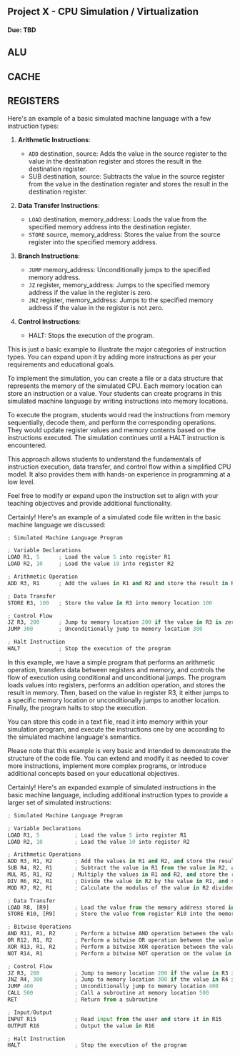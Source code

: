 ## Project X - CPU Simulation / Virtualization
#### Due: TBD


## ALU
## CACHE
## REGISTERS

Here's an example of a basic simulated machine language with a few instruction types:

1. **Arithmetic Instructions**:
   - `ADD` destination, source: Adds the value in the source register to the value in the destination register and stores the result in the destination register.
   - SUB destination, source: Subtracts the value in the source register from the value in the destination register and stores the result in the destination register.

2. **Data Transfer Instructions**:
   - `LOAD` destination, memory_address: Loads the value from the specified memory address into the destination register.
   - `STORE` source, memory_address: Stores the value from the source register into the specified memory address.

3. **Branch Instructions**:
   - `JUMP` memory_address: Unconditionally jumps to the specified memory address.
   - `JZ` register, memory_address: Jumps to the specified memory address if the value in the register is zero.
   - `JNZ` register, memory_address: Jumps to the specified memory address if the value in the register is not zero.

4. **Control Instructions**:
   - HALT: Stops the execution of the program.

This is just a basic example to illustrate the major categories of instruction types. You can expand upon it by adding more instructions as per your requirements and educational goals.

To implement the simulation, you can create a file or a data structure that represents the memory of the simulated CPU. Each memory location can store an instruction or a value. Your students can create programs in this simulated machine language by writing instructions into memory locations.

To execute the program, students would read the instructions from memory sequentially, decode them, and perform the corresponding operations. They would update register values and memory contents based on the instructions executed. The simulation continues until a HALT instruction is encountered.

This approach allows students to understand the fundamentals of instruction execution, data transfer, and control flow within a simplified CPU model. It also provides them with hands-on experience in programming at a low level.

Feel free to modify or expand upon the instruction set to align with your teaching objectives and provide additional functionality.

Certainly! Here's an example of a simulated code file written in the basic machine language we discussed:

```python
; Simulated Machine Language Program

; Variable Declarations
LOAD R1, 5      ; Load the value 5 into register R1
LOAD R2, 10     ; Load the value 10 into register R2

; Arithmetic Operation
ADD R3, R1      ; Add the values in R1 and R2 and store the result in R3

; Data Transfer
STORE R3, 100   ; Store the value in R3 into memory location 100

; Control Flow
JZ R3, 200      ; Jump to memory location 200 if the value in R3 is zero
JUMP 300        ; Unconditionally jump to memory location 300

; Halt Instruction
HALT            ; Stop the execution of the program
```

In this example, we have a simple program that performs an arithmetic operation, transfers data between registers and memory, and controls the flow of execution using conditional and unconditional jumps. The program loads values into registers, performs an addition operation, and stores the result in memory. Then, based on the value in register R3, it either jumps to a specific memory location or unconditionally jumps to another location. Finally, the program halts to stop the execution.

You can store this code in a text file, read it into memory within your simulation program, and execute the instructions one by one according to the simulated machine language's semantics.

Please note that this example is very basic and intended to demonstrate the structure of the code file. You can extend and modify it as needed to cover more instructions, implement more complex programs, or introduce additional concepts based on your educational objectives.

Certainly! Here's an expanded example of simulated instructions in the basic machine language, including additional instruction types to provide a larger set of simulated instructions:

```python
; Simulated Machine Language Program

; Variable Declarations
LOAD R1, 5           ; Load the value 5 into register R1
LOAD R2, 10          ; Load the value 10 into register R2

; Arithmetic Operations
ADD R3, R1, R2       ; Add the values in R1 and R2, and store the result in R3
SUB R4, R2, R1       ; Subtract the value in R1 from the value in R2, and store the result in R4
MUL R5, R1, R2      ; Multiply the values in R1 and R2, and store the result in R5
DIV R6, R2, R1       ; Divide the value in R2 by the value in R1, and store the result in R6
MOD R7, R2, R1       ; Calculate the modulus of the value in R2 divided by the value in R1, and store the result in R7

; Data Transfer
LOAD R8, [R9]        ; Load the value from the memory address stored in R9 into register R8
STORE R10, [R9]      ; Store the value from register R10 into the memory address stored in R9

; Bitwise Operations
AND R11, R1, R2      ; Perform a bitwise AND operation between the values in R1 and R2, and store the result in R11
OR R12, R1, R2       ; Perform a bitwise OR operation between the values in R1 and R2, and store the result in R12
XOR R13, R1, R2      ; Perform a bitwise XOR operation between the values in R1 and R2, and store the result in R13
NOT R14, R1          ; Perform a bitwise NOT operation on the value in R1, and store the result in R14

; Control Flow
JZ R3, 200           ; Jump to memory location 200 if the value in R3 is zero
JNZ R4, 300          ; Jump to memory location 300 if the value in R4 is not zero
JUMP 400             ; Unconditionally jump to memory location 400
CALL 500             ; Call a subroutine at memory location 500
RET                  ; Return from a subroutine

; Input/Output
INPUT R15            ; Read input from the user and store it in R15
OUTPUT R16           ; Output the value in R16

; Halt Instruction
HALT                 ; Stop the execution of the program
```



